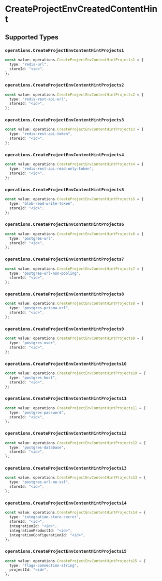 # CreateProjectEnvCreatedContentHint


## Supported Types

### `operations.CreateProjectEnvContentHintProjects1`

```typescript
const value: operations.CreateProjectEnvContentHintProjects1 = {
  type: "redis-url",
  storeId: "<id>",
};
```

### `operations.CreateProjectEnvContentHintProjects2`

```typescript
const value: operations.CreateProjectEnvContentHintProjects2 = {
  type: "redis-rest-api-url",
  storeId: "<id>",
};
```

### `operations.CreateProjectEnvContentHintProjects3`

```typescript
const value: operations.CreateProjectEnvContentHintProjects3 = {
  type: "redis-rest-api-token",
  storeId: "<id>",
};
```

### `operations.CreateProjectEnvContentHintProjects4`

```typescript
const value: operations.CreateProjectEnvContentHintProjects4 = {
  type: "redis-rest-api-read-only-token",
  storeId: "<id>",
};
```

### `operations.CreateProjectEnvContentHintProjects5`

```typescript
const value: operations.CreateProjectEnvContentHintProjects5 = {
  type: "blob-read-write-token",
  storeId: "<id>",
};
```

### `operations.CreateProjectEnvContentHintProjects6`

```typescript
const value: operations.CreateProjectEnvContentHintProjects6 = {
  type: "postgres-url",
  storeId: "<id>",
};
```

### `operations.CreateProjectEnvContentHintProjects7`

```typescript
const value: operations.CreateProjectEnvContentHintProjects7 = {
  type: "postgres-url-non-pooling",
  storeId: "<id>",
};
```

### `operations.CreateProjectEnvContentHintProjects8`

```typescript
const value: operations.CreateProjectEnvContentHintProjects8 = {
  type: "postgres-prisma-url",
  storeId: "<id>",
};
```

### `operations.CreateProjectEnvContentHintProjects9`

```typescript
const value: operations.CreateProjectEnvContentHintProjects9 = {
  type: "postgres-user",
  storeId: "<id>",
};
```

### `operations.CreateProjectEnvContentHintProjects10`

```typescript
const value: operations.CreateProjectEnvContentHintProjects10 = {
  type: "postgres-host",
  storeId: "<id>",
};
```

### `operations.CreateProjectEnvContentHintProjects11`

```typescript
const value: operations.CreateProjectEnvContentHintProjects11 = {
  type: "postgres-password",
  storeId: "<id>",
};
```

### `operations.CreateProjectEnvContentHintProjects12`

```typescript
const value: operations.CreateProjectEnvContentHintProjects12 = {
  type: "postgres-database",
  storeId: "<id>",
};
```

### `operations.CreateProjectEnvContentHintProjects13`

```typescript
const value: operations.CreateProjectEnvContentHintProjects13 = {
  type: "postgres-url-no-ssl",
  storeId: "<id>",
};
```

### `operations.CreateProjectEnvContentHintProjects14`

```typescript
const value: operations.CreateProjectEnvContentHintProjects14 = {
  type: "integration-store-secret",
  storeId: "<id>",
  integrationId: "<id>",
  integrationProductId: "<id>",
  integrationConfigurationId: "<id>",
};
```

### `operations.CreateProjectEnvContentHintProjects15`

```typescript
const value: operations.CreateProjectEnvContentHintProjects15 = {
  type: "flags-connection-string",
  projectId: "<id>",
};
```

